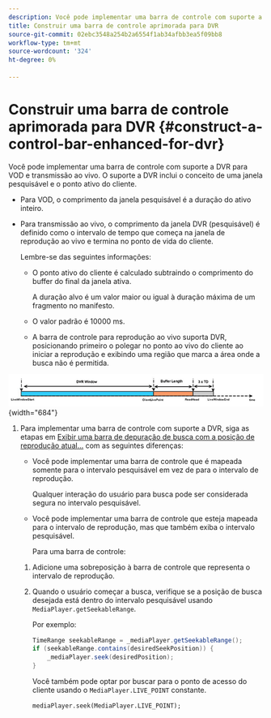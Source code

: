 ```yaml
---
description: Você pode implementar uma barra de controle com suporte a DVR para VOD e transmissão ao vivo. O suporte a DVR inclui o conceito de uma janela pesquisável e o ponto ativo do cliente.
title: Construir uma barra de controle aprimorada para DVR
source-git-commit: 02ebc3548a254b2a6554f1ab34afbb3ea5f09bb8
workflow-type: tm+mt
source-wordcount: '324'
ht-degree: 0%

---
```


# Construir uma barra de controle aprimorada para DVR {#construct-a-control-bar-enhanced-for-dvr}

Você pode implementar uma barra de controle com suporte a DVR para VOD e transmissão ao vivo. O suporte a DVR inclui o conceito de uma janela pesquisável e o ponto ativo do cliente.

* Para VOD, o comprimento da janela pesquisável é a duração do ativo inteiro.
* Para transmissão ao vivo, o comprimento da janela DVR (pesquisável) é definido como o intervalo de tempo que começa na janela de reprodução ao vivo e termina no ponto de vida do cliente.

  Lembre-se das seguintes informações:

   * O ponto ativo do cliente é calculado subtraindo o comprimento do buffer do final da janela ativa.

     A duração alvo é um valor maior ou igual à duração máxima de um fragmento no manifesto.
   * O valor padrão é 10000 ms.
   * A barra de controle para reprodução ao vivo suporta DVR, posicionando primeiro o polegar no ponto ao vivo do cliente ao iniciar a reprodução e exibindo uma região que marca a área onde a busca não é permitida.

<!--<a id="fig_37A39A28BA714BA5A2C461357ED5BD41"></a>-->

![](assets/dvr-window.PNG){width="684"}

1. Para implementar uma barra de controle com suporte a DVR, siga as etapas em [Exibir uma barra de depuração de busca com a posição de reprodução atual...](../../../tvsdk-2.7-for-android/content-playback-options/ui-configure/t-psdk-android-2.7-ui-seek-scrub-bar-display.md) com as seguintes diferenças:

   * Você pode implementar uma barra de controle que é mapeada somente para o intervalo pesquisável em vez de para o intervalo de reprodução.

     Qualquer interação do usuário para busca pode ser considerada segura no intervalo pesquisável.
   * Você pode implementar uma barra de controle que esteja mapeada para o intervalo de reprodução, mas que também exiba o intervalo pesquisável.

     Para uma barra de controle:

   1. Adicione uma sobreposição à barra de controle que representa o intervalo de reprodução.
   1. Quando o usuário começar a busca, verifique se a posição de busca desejada está dentro do intervalo pesquisável usando `MediaPlayer.getSeekableRange`.

      Por exemplo:

      ```java
      TimeRange seekableRange = _mediaPlayer.getSeekableRange(); 
      if (seekableRange.contains(desiredSeekPosition)) { 
          _mediaPlayer.seek(desiredPosition); 
      }
      ```

      Você também pode optar por buscar para o ponto de acesso do cliente usando o `MediaPlayer.LIVE_POINT` constante.

      ```
      mediaPlayer.seek(MediaPlayer.LIVE_POINT);
      ```
